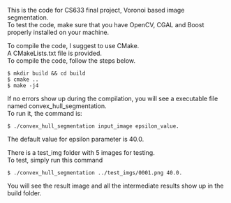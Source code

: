 This is the code for CS633 final project, Voronoi based image segmentation.  
To test the code, make sure that you have OpenCV, CGAL and Boost properly installed on your machine.

To compile the code, I suggest to use CMake.  
A CMakeLists.txt file is provided.  
To compile the code, follow the steps below.  
```
$ mkdir build && cd build  
$ cmake ..  
$ make -j4
```

If no errors show up during the compilation, you will see a executable file named convex_hull_segmentation.  
To run it, the command is:  
```
$ ./convex_hull_segmentation input_image epsilon_value. 
```
The default value for epsilon parameter is 40.0.  

There is a test_img folder with 5 images for testing.  
To test, simply run this command  
```
$ ./convex_hull_segmentation ../test_imgs/0001.png 40.0.  
```
You will see the result image and all the intermediate results show up in the build folder.  
